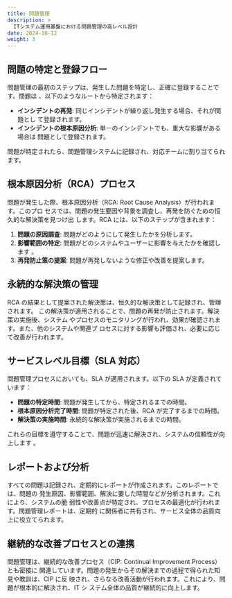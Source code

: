 ```yaml
---
title: 問題管理
description: >
  ITシステム運用基盤における問題管理の高レベル設計
date: 2024-10-12
weight: 3
---
```


## 問題の特定と登録フロー

問題管理の最初のステップは、発生した問題を特定し、正確に登録することです。問題は
、以下のようなルートから特定されます：

- **インシデントの再発**: 同じインシデントが繰り返し発生する場合、それが問題とし
  て登録されます。
- **インシデントの根本原因分析**: 単一のインシデントでも、重大な影響がある場合は
  問題として登録されます。

問題が特定されたら、問題管理システムに記録され、対応チームに割り当てられます。

## 根本原因分析（RCA）プロセス

問題が発生した際、根本原因分析（RCA: Root Cause Analysis）が行われます。このプロ
セスでは、問題の発生要因や背景を調査し、再発を防ぐための恒久的な解決策を見つけ出
します。RCA には、以下のステップが含まれます：

1. **問題の原因調査**: 問題がどのようにして発生したかを分析します。
2. **影響範囲の特定**: 問題がどのシステムやユーザーに影響を与えたかを確認します
   。
3. **再発防止策の提案**: 問題が再発しないような修正や改善を提案します。

## 永続的な解決策の管理

RCA の結果として提案された解決策は、恒久的な解決策として記録され、管理されます。
この解決策が適用されることで、問題の再発が防止されます。解決策の実施後、システム
やプロセスのモニタリングが行われ、効果が確認されます。また、他のシステムや関連プ
ロセスに対する影響も評価され、必要に応じて改善が行われます。

## サービスレベル目標（SLA 対応）

問題管理プロセスにおいても、SLA が適用されます。以下の SLA が定義されています：

- **問題の特定時間**: 問題が発生してから、特定されるまでの時間。
- **根本原因分析完了時間**: 問題が特定された後、RCA が完了するまでの時間。
- **解決策の実施時間**: 永続的な解決策が実施されるまでの時間。

これらの目標を遵守することで、問題が迅速に解決され、システムの信頼性が向上します
。

## レポートおよび分析

すべての問題は記録され、定期的にレポートが作成されます。このレポートでは、問題の
発生原因、影響範囲、解決に要した時間などが分析されます。これにより、システムの脆
弱性や改善点が特定され、プロセスの最適化が行われます。問題管理レポートは、定期的
に関係者に共有され、サービス全体の品質向上に役立てられます。

## 継続的な改善プロセスとの連携

問題管理は、継続的な改善プロセス（CIP: Continual Improvement Process）とも密接に
関連しています。問題の発生からその解決までの過程で得られた知見や教訓は、CIP に反
映され、さらなる改善活動が行われます。これにより、問題が根本的に解決され、IT シ
ステム全体の品質が継続的に向上します。
